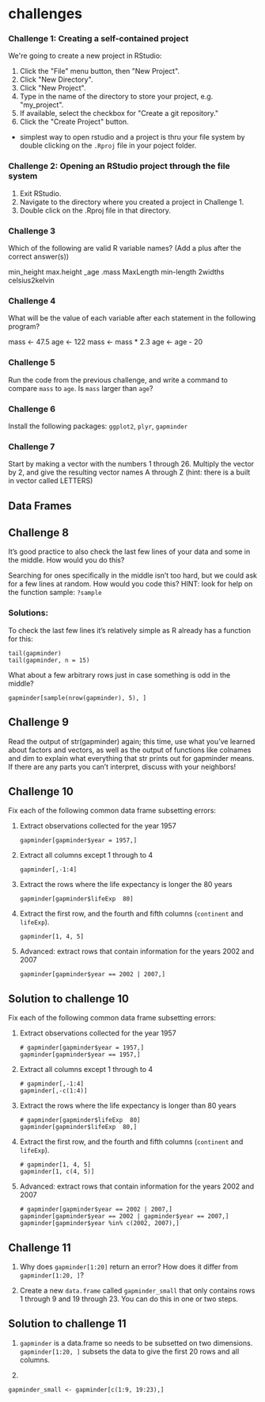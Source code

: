 # challenges 

### Challenge 1: Creating a self-contained project

We're going to create a new project in RStudio:

1.  Click the "File" menu button, then "New Project".
2.  Click "New Directory".
3.  Click "New Project".
4.  Type in the name of the directory to store your project, e.g.
    "my_project".
5.  If available, select the checkbox for "Create a git repository."
6.  Click the "Create Project" button.

-   simplest way to open rstudio and a project is thru your file system
    by double clicking on the `.Rproj` file in your poject folder.

### Challenge 2: Opening an RStudio project through the file system

1.  Exit RStudio.
2.  Navigate to the directory where you created a project in
    Challenge 1.
3.  Double click on the .Rproj file in that directory.

### Challenge 3 
Which of the following are valid R variable names? (Add a plus after the correct answer(s))

min_height
max.height
_age
.mass
MaxLength
min-length
2widths
celsius2kelvin


### Challenge 4

What will be the value of each variable after each statement in the
following program?

mass <- 47.5
age <- 122
mass <- mass * 2.3
age <- age - 20

### Challenge 5

Run the code from the previous challenge, and write a command to compare
`mass` to `age`. Is `mass` larger than `age`?

### Challenge 6

Install the following packages: `ggplot2`, `plyr`, `gapminder`

### Challenge 7

Start by making a vector with the numbers 1 through 26. Multiply the vector by 2, and give the resulting vector names A through Z (hint: there is a built in vector called LETTERS)

## Data Frames 
## Challenge 8
It’s good practice to also check the last few lines of your data and some in the middle. How would you do this?

Searching for ones specifically in the middle isn’t too hard, but we could ask for a few lines at random. How would you code this? HINT: look for help on the function sample: `?sample`

### Solutions: 
To check the last few lines it’s relatively simple as R already has a function for this:

```
tail(gapminder)
tail(gapminder, n = 15)
```

What about a few arbitrary rows just in case something is odd in the middle?

```
gapminder[sample(nrow(gapminder), 5), ]
```

## Challenge 9
Read the output of str(gapminder) again; this time, use what you’ve learned about factors and vectors, as well as the output of functions like colnames and dim to explain what everything that str prints out for gapminder means. If there are any parts you can’t interpret, discuss with your neighbors!

## Challenge 10

 Fix each of the following common data frame subsetting errors:

 1. Extract observations collected for the year 1957

    ```{r, eval=FALSE}
    gapminder[gapminder$year = 1957,]
    ```

 2. Extract all columns except 1 through to 4

    ```{r, eval=FALSE}
    gapminder[,-1:4]
    ```

 3. Extract the rows where the life expectancy is longer the 80 years

    ```{r, eval=FALSE}
    gapminder[gapminder$lifeExp  80]
    ```

 4. Extract the first row, and the fourth and fifth columns
   (`continent` and `lifeExp`).

    ```{r, eval=FALSE}
    gapminder[1, 4, 5]
    ```

 5. Advanced: extract rows that contain information for the years 2002
    and 2007

    ```{r, eval=FALSE}
    gapminder[gapminder$year == 2002 | 2007,]
    ```

  ## Solution to challenge 10
 
  Fix each of the following common data frame subsetting errors:
 
  1. Extract observations collected for the year 1957
 
     ```{r, eval=FALSE}
     # gapminder[gapminder$year = 1957,]
     gapminder[gapminder$year == 1957,]
     ```
 
  2. Extract all columns except 1 through to 4
 
     ```{r, eval=FALSE}
     # gapminder[,-1:4]
     gapminder[,-c(1:4)]
     ```
 
  3. Extract the rows where the life expectancy is longer than 80 years
 
     ```{r, eval=FALSE}
     # gapminder[gapminder$lifeExp  80]
     gapminder[gapminder$lifeExp  80,]
     ```
 
  4. Extract the first row, and the fourth and fifth columns
    (`continent` and `lifeExp`).
 
     ```{r, eval=FALSE}
     # gapminder[1, 4, 5]
     gapminder[1, c(4, 5)]
     ```
 
  5. Advanced: extract rows that contain information for the years 2002
     and 2007
 
      ```{r, eval=FALSE}
      # gapminder[gapminder$year == 2002 | 2007,]
      gapminder[gapminder$year == 2002 | gapminder$year == 2007,]
      gapminder[gapminder$year %in% c(2002, 2007),]
      ```

 ## Challenge 11

 1. Why does `gapminder[1:20]` return an error? How does it differ from `gapminder[1:20, ]`?


 2. Create a new `data.frame` called `gapminder_small` that only contains rows 1 through 9
 and 19 through 23. You can do this in one or two steps.

  ## Solution to challenge 11
 
  1.  `gapminder` is a data.frame so needs to be subsetted on two dimensions. `gapminder[1:20, ]` subsets the data to give the first 20 rows and all columns.
 
  2. 
 
  ```{r}
  gapminder_small <- gapminder[c(1:9, 19:23),]
  ```
